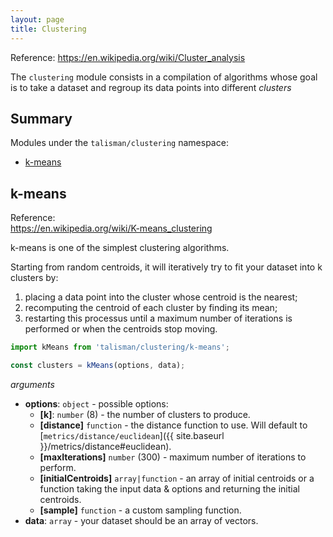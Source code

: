 ```yaml
---
layout: page
title: Clustering
---
```


<span class="marginnote">
  Reference: <a href="https://en.wikipedia.org/wiki/Cluster_analysis">https://en.wikipedia.org/wiki/Cluster_analysis</a>
</span>

The `clustering` module consists in a compilation of algorithms whose goal is to take a dataset and regroup its data points into different *clusters*

## Summary

Modules under the `talisman/clustering` namespace:

* [k-means](#k-means)

<h2 id="k-means">k-means</h2>

<span class="marginnote">
  Reference:<br><a href="https://en.wikipedia.org/wiki/K-means_clustering">https://en.wikipedia.org/wiki/K-means_clustering</a>
</span>

k-means is one of the simplest clustering algorithms.

Starting from random centroids, it will iteratively try to fit your dataset into k clusters by:

1. placing a data point into the cluster whose centroid is the nearest;
2. recomputing the centroid of each cluster by finding its mean;
3. restarting this processus until a maximum number of iterations is performed or when the centroids stop moving.

```js
import kMeans from 'talisman/clustering/k-means';

const clusters = kMeans(options, data);
```

*arguments*

* **options**: <code class="type">object</code> - possible options:
  * **[k]**: <code class="type">number</code> (8) - the number of clusters to produce.
  * **[distance]** <code class="type">function</code> - the distance function to use. Will default to [`metrics/distance/euclidean`]({{ site.baseurl }}/metrics/distance#euclidean).
  * **[maxIterations]** <code class="type">number</code> (300) - maximum number of iterations to perform.
  * **[initialCentroids]** <code class="type">array|function</code> - an array of initial centroids or a function taking the input data & options and returning the initial centroids.
  * **[sample]** <code class="type">function</code> - a custom sampling function.
* **data**: <code class="type">array</code> - your dataset should be an array of vectors.
